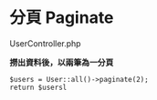 # 分頁 Paginate

UserController.php

**撈出資料後，以兩筆為一分頁**

```
$users = User::all()->paginate(2);
return $usersl
```



